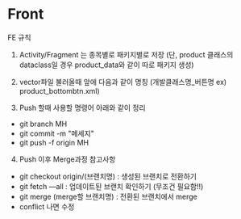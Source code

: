 # Front

FE 규칙 
1. Activity/Fragment 는 종목별로 패키지별로 저장 (단, product 클래스의 dataclass일 경우 product_data와 같이 따로 패키지 생성)

2. vector파일 불러올때 앞에 다음과 같이 명칭
(개발클래스명_버튼명    ex) product_bottombtn.xml)

3. Push 할때 사용할 명령어 아래와 같이 정리
- git branch MH
- git commit -m "메세지"
- git push -f origin MH

4. Push 이후 Merge과정 참고사항
- git checkout origin/(브랜치명) : 생성된 브랜치로 전환하기
- git fetch —all : 업데이트된 브랜치 확인하기 (무조건 필요함!!)
- git merge (merge할 브랜치명) : 전환된 브랜치에서 merge
- conflict 나면 수정
